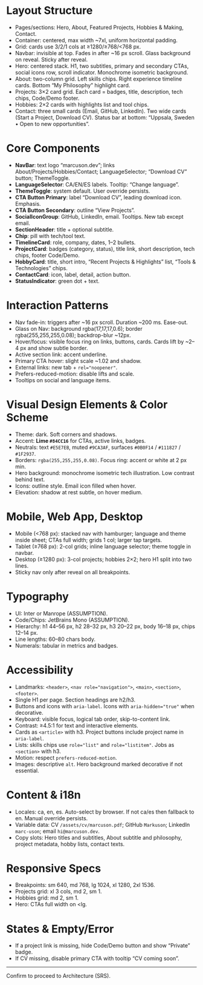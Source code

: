 # Layout Structure

- Pages/sections: Hero, About, Featured Projects, Hobbies & Making, Contact.
- Container: centered, max width \~7xl, uniform horizontal padding.
- Grid: cards use 3/2/1 cols at ≥1280/≥768/<768 px.
- Navbar: invisible at top. Fades in after \~16 px scroll. Glass background on reveal. Sticky after reveal.
- Hero: centered stack. H1, two subtitles, primary and secondary CTAs, social icons row, scroll indicator. Monochrome isometric background.
- About: two-column grid. Left skills chips. Right experience timeline cards. Bottom “My Philosophy” highlight card.
- Projects: 3×2 card grid. Each card = badges, title, description, tech chips, Code/Demo footer.
- Hobbies: 2×2 cards with highlights list and tool chips.
- Contact: three small cards (Email, GitHub, LinkedIn). Two wide cards (Start a Project, Download CV). Status bar at bottom: “Uppsala, Sweden • Open to new opportunities”.

# Core Components

- **NavBar**: text logo “marcuson.dev”; links About/Projects/Hobbies/Contact; LanguageSelector; “Download CV” button; ThemeToggle.
- **LanguageSelector**: CA/EN/ES labels. Tooltip: “Change language”.
- **ThemeToggle**: system default. User override persists.
- **CTA Button Primary**: label “Download CV”, leading download icon. Emphasis.
- **CTA Button Secondary**: outline “View Projects”.
- **SocialIconGroup**: GitHub, LinkedIn, email. Tooltips. New tab except email.
- **SectionHeader**: title + optional subtitle.
- **Chip**: pill with tech/tool text.
- **TimelineCard**: role, company, dates, 1–2 bullets.
- **ProjectCard**: badges (category, status), title link, short description, tech chips, footer Code/Demo.
- **HobbyCard**: title, short intro, “Recent Projects & Highlights” list, “Tools & Technologies” chips.
- **ContactCard**: icon, label, detail, action button.
- **StatusIndicator**: green dot + text.

# Interaction Patterns

- Nav fade-in: triggers after \~16 px scroll. Duration \~200 ms. Ease-out.
- Glass on Nav: background rgba(17,17,17,0.6); border rgba(255,255,255,0.08); backdrop-blur \~12px.
- Hover/focus: visible focus ring on links, buttons, cards. Cards lift by \~2–4 px and show subtle border.
- Active section link: accent underline.
- Primary CTA hover: slight scale \~1.02 and shadow.
- External links: new tab + `rel="noopener"`.
- Prefers-reduced-motion: disable lifts and scale.
- Tooltips on social and language items.

# Visual Design Elements & Color Scheme

- Theme: dark. Soft corners and shadows.
- Accent: **Lime `#84CC16`** for CTAs, active links, badges.
- Neutrals: text `#E5E7EB`, muted `#9CA3AF`, surfaces `#0B0F14` / `#111827` / `#1F2937`.
- Borders: `rgba(255,255,255,0.08)`. Focus ring: accent or white at 2 px min.
- Hero background: monochrome isometric tech illustration. Low contrast behind text.
- Icons: outline style. Email icon filled when hover.
- Elevation: shadow at rest subtle, on hover medium.

# Mobile, Web App, Desktop

- Mobile (<768 px): stacked nav with hamburger; language and theme inside sheet; CTAs full width; grids 1 col; larger tap targets.
- Tablet (≥768 px): 2-col grids; inline language selector; theme toggle in navbar.
- Desktop (≥1280 px): 3-col projects; hobbies 2×2; hero H1 split into two lines.
- Sticky nav only after reveal on all breakpoints.

# Typography

- UI: Inter or Manrope (ASSUMPTION).
- Code/Chips: JetBrains Mono (ASSUMPTION).
- Hierarchy: h1 44–56 px, h2 28–32 px, h3 20–22 px, body 16–18 px, chips 12–14 px.
- Line lengths: 60–80 chars body.
- Numerals: tabular in metrics and badges.

# Accessibility

- Landmarks: `<header>`, `<nav role="navigation">`, `<main>`, `<section>`, `<footer>`.
- Single H1 per page. Section headings are h2/h3.
- Buttons and icons with `aria-label`. Icons with `aria-hidden="true"` when decorative.
- Keyboard: visible focus, logical tab order, skip-to-content link.
- Contrast: ≥4.5:1 for text and interactive elements.
- Cards as `<article>` with h3. Project buttons include project name in `aria-label`.
- Lists: skills chips use `role="list"` and `role="listitem"`. Jobs as `<section>` with h3.
- Motion: respect `prefers-reduced-motion`.
- Images: descriptive `alt`. Hero background marked decorative if not essential.

# Content & i18n

- Locales: ca, en, es. Auto-select by browser. If not ca/es then fallback to en. Manual override persists.
- Variable data: CV `/assets/cv/marcuson.pdf`; GitHub `Markuson`; LinkedIn `marc-uson`; email `hi@marcuson.dev`.
- Copy slots: Hero titles and subtitles, About subtitle and philosophy, project metadata, hobby lists, contact texts.

# Responsive Specs

- Breakpoints: sm 640, md 768, lg 1024, xl 1280, 2xl 1536.
- Projects grid: xl 3 cols, md 2, sm 1.
- Hobbies grid: md 2, sm 1.
- Hero: CTAs full width on \<lg.

# States & Empty/Error

- If a project link is missing, hide Code/Demo button and show “Private” badge.
- If CV missing, disable primary CTA with tooltip “CV coming soon”.

---

Confirm to proceed to Architecture (SRS).
